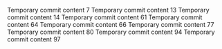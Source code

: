 Temporary commit content 7
Temporary commit content 13
Temporary commit content 14
Temporary commit content 61
Temporary commit content 64
Temporary commit content 66
Temporary commit content 77
Temporary commit content 80
Temporary commit content 94
Temporary commit content 97
